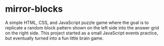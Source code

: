 # mirror-blocks
A simple HTML, CSS, and JavaScript puzzle game where the goal is to replicate a random block pattern shown on the left side into the answer grid on the right side. This project started as a small JavaScript events practice, but eventually turned into a fun little brain game.
